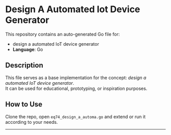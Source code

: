 # Design A Automated Iot Device Generator

This repository contains an auto-generated Go file for:

- design a automated IoT device generator
- **Language**: Go

## Description

This file serves as a base implementation for the concept: *design a automated IoT device generator*.  
It can be used for educational, prototyping, or inspiration purposes.

## How to Use

Clone the repo, open `eq74_design_a_automa.go` and extend or run it according to your needs.

---


